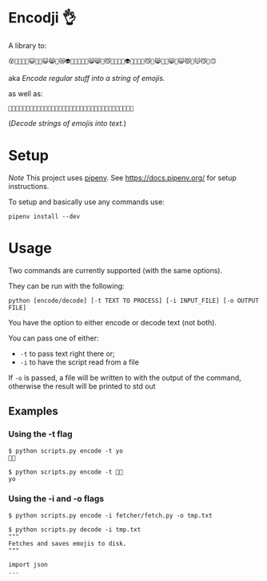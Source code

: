 # Encodji 👌

A library to:

```
😵🙈🤖🙉💩😺🤐🧒😺😹🧑😿👽🧒🤐👦👧🧑😸😸🤐😼🙈👧🙉🤐👽🤐👦👧🧒😼🙈😹🤐🙉😸🤐😺😾🙉😽😼👦🙃
```

aka *Encode regular stuff into a string of emojis.*

as well as:

```
🤪😺🤖🙉💩😺🤐👦👧🧒😼🙈😹👦🤐🙉😸🤐😺😾🙉😽😼👦🤐😼🙈👧🙉🤐👧😺🧓👧🙃
```

(*Decode strings of emojis into text.*)

# Setup

*Note* This project uses [pipenv](https://docs.pipenv.org/). See
https://docs.pipenv.org/ for setup instructions.

To setup and basically use any commands use:

```
pipenv install --dev
```

# Usage

Two commands are currently supported (with the same options).

They can be run with the following:

```
python [encode/decode] [-t TEXT TO PROCESS] [-i INPUT_FILE] [-o OUTPUT FILE]
```

You have the option to either encode or decode text (not both).

You can pass one of either:

* `-t` to pass text right there or;
* `-i` to have the script read from a file

If `-o` is passed, a file will be written to with the output of the command,
otherwise the result will be printed to std out

## Examples

### Using the -t flag
```
$ python scripts.py encode -t yo
👴🙉
```

```
$ python scripts.py encode -t 👴🙉
yo
```

### Using the -i and -o flags
```
$ python scripts.py encode -i fetcher/fetch.py -o tmp.txt
```


```
$ python scripts.py decode -i tmp.txt
"""
Fetches and saves emojis to disk.
"""

import json
...
```
